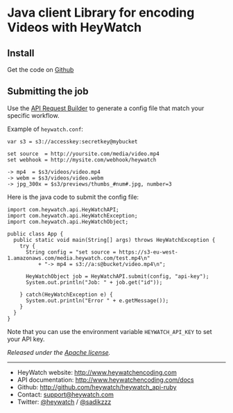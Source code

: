 # Java client Library for encoding Videos with HeyWatch

## Install

Get the code on [Github](http://github.com/heywatch/heywatch-java)

## Submitting the job

Use the [API Request Builder](https://app.heywatch.com/job/new) to generate a config file that match your specific workflow.

Example of `heywatch.conf`:

``` language-hw
var s3 = s3://accesskey:secretkey@mybucket

set source  = http://yoursite.com/media/video.mp4
set webhook = http://mysite.com/webhook/heywatch

-> mp4  = $s3/videos/video.mp4
-> webm = $s3/videos/video.webm
-> jpg_300x = $s3/previews/thumbs_#num#.jpg, number=3
```

Here is the java code to submit the config file:

``` language-java
import com.heywatch.api.HeyWatchAPI;
import com.heywatch.api.HeyWatchException;
import com.heywatch.api.HeyWatchObject;

public class App {
  public static void main(String[] args) throws HeyWatchException {
    try {
      String config = "set source = https://s3-eu-west-1.amazonaws.com/media.heywatch.com/test.mp4\n"
          + "-> mp4 = s3://a:s@bucket/video.mp4\n";

      HeyWatchObject job = HeyWatchAPI.submit(config, "api-key");
      System.out.println("Job: " + job.get("id"));

    } catch(HeyWatchException e) {
      System.out.println("Error " + e.getMessage());
    }
  }
}
```

Note that you can use the environment variable `HEYWATCH_API_KEY` to set your API key.

*Released under the [Apache license](http://www.apache.org/licenses/LICENSE-2.0.txt).*

---

* HeyWatch website: http://www.heywatchencoding.com
* API documentation: http://www.heywatchencoding.com/docs
* Github: http://github.com/heywatch/heywatch_api-ruby
* Contact: [support@heywatch.com](mailto:support@heywatch.com)
* Twitter: [@heywatch](http://twitter.com/heywatch) / [@sadikzzz](http://twitter.com/sadikzzz)
